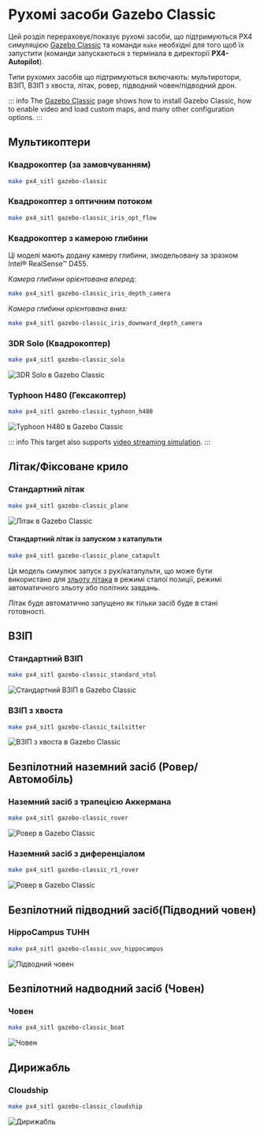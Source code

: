 # Рухомі засоби Gazebo Classic

Цей розділ перераховує/показує рухомі засоби, що підтримуються PX4 симуляцією [Gazebo Classic](../sim_gazebo_classic/README.md) та команди `make` необхідні для того щоб їх запустити (команди запускаються з термінала в директорії **PX4-Autopilot**).

Типи рухомих засобів що підтримуються включають: мультиротори, ВЗІП, ВЗІП з хвоста, літак, ровер, підводний човен/підводний дрон.

::: info
The [Gazebo Classic](../sim_gazebo_classic/index.md) page shows how to install Gazebo Classic, how to enable video and load custom maps, and many other configuration options.
:::

## Мультикоптери

### Квадрокоптер (за замовчуванням)

```sh
make px4_sitl gazebo-classic
```

### Квадрокоптер з оптичним потоком

```sh
make px4_sitl gazebo-classic_iris_opt_flow
```

### Квадрокоптер з камерою глибини

Ці моделі мають додану камеру глибини, змодельовану за зразком Intel® RealSense™ D455.

_Камера глибини орієнтована вперед:_

```sh
make px4_sitl gazebo-classic_iris_depth_camera
```

_Камера глибини орієнтована вниз:_

```sh
make px4_sitl gazebo-classic_iris_downward_depth_camera
```

### 3DR Solo (Квадрокоптер)

```sh
make px4_sitl gazebo-classic_solo
```

![3DR Solo в Gazebo Classic](../../assets/simulation/gazebo_classic/vehicles/solo.png)

### Typhoon H480 (Гексакоптер)

```sh
make px4_sitl gazebo-classic_typhoon_h480
```

![Typhoon H480 в Gazebo Classic](../../assets/simulation/gazebo_classic/vehicles/typhoon.jpg)

::: info
This target also supports [video streaming simulation](../sim_gazebo_classic/index.md#video-streaming).
:::

<a id="fixed_wing"></a>

## Літак/Фіксоване крило

### Стандартний літак

```sh
make px4_sitl gazebo-classic_plane
```

![Літак в Gazebo Classic](../../assets/simulation/gazebo_classic/vehicles/plane.png)

#### Стандартний літак із запуском з катапульти

```sh
make px4_sitl gazebo-classic_plane_catapult
```

Ця модель симулює запуск з рук/катапульти, що може бути використано для [зльоту літака](../flight_modes_fw/takeoff.md) в режимі сталої позиції, режимі автоматичного зльоту або політних завдань.

Літак буде автоматично запущено як тільки засіб буде в стані готовності.

## ВЗІП

### Стандартний ВЗІП

```sh
make px4_sitl gazebo-classic_standard_vtol
```

![Стандартний ВЗІП в Gazebo Classic](../../assets/simulation/gazebo_classic/vehicles/standard_vtol.png)

### ВЗІП з хвоста

```sh
make px4_sitl gazebo-classic_tailsitter
```

![ВЗІП з хвоста в Gazebo Classic](../../assets/simulation/gazebo_classic/vehicles/tailsitter.png)

<a id="ugv"></a>

## Безпілотний наземний засіб (Ровер/Автомобіль)

### Наземний засіб з трапецією Аккермана

```sh
make px4_sitl gazebo-classic_rover
```

![Ровер в Gazebo Classic](../../assets/simulation/gazebo_classic/vehicles/rover.png)

### Наземний засіб з диференціалом

```sh
make px4_sitl gazebo-classic_r1_rover
```

![Ровер в Gazebo Classic](../../assets/simulation/gazebo_classic/vehicles/r1_rover.png)

## Безпілотний підводний засіб(Підводний човен)

### HippoCampus TUHH

```sh
make px4_sitl gazebo-classic_uuv_hippocampus
```

![Підводний човен](../../assets/simulation/gazebo_classic/vehicles/hippocampus.png)

## Безпілотний надводний засіб (Човен)

<a id="usv_boat"></a>

### Човен

```sh
make px4_sitl gazebo-classic_boat
```

![Човен](../../assets/simulation/gazebo_classic/vehicles/boat.png)

<a id="airship"></a>

## Дирижабль

### Cloudship

```sh
make px4_sitl gazebo-classic_cloudship
```

![Дирижабль](../../assets/simulation/gazebo_classic/vehicles/airship.png)
